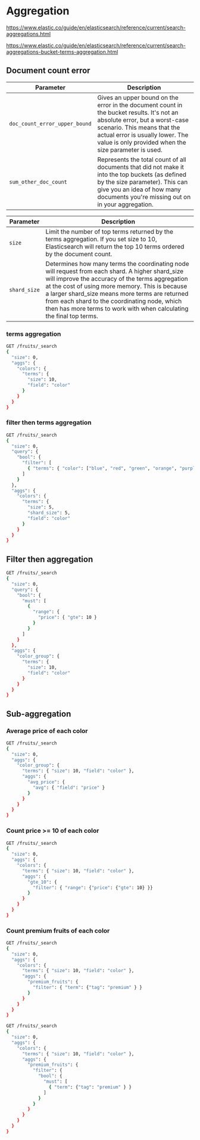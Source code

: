 # Aggregation

https://www.elastic.co/guide/en/elasticsearch/reference/current/search-aggregations.html

https://www.elastic.co/guide/en/elasticsearch/reference/current/search-aggregations-bucket-terms-aggregation.html

## Document count error

| Parameter | Description |
|---|---|
| `doc_count_error_upper_bound` | Gives an upper bound on the error in the document count in the bucket results. It's not an absolute error, but a worst-case scenario. This means that the actual error is usually lower. The value is only provided when the size parameter is used. |
| `sum_other_doc_count` | Represents the total count of all documents that did not make it into the top buckets (as defined by the size parameter). This can give you an idea of how many documents you're missing out on in your aggregation. |

| Parameter | Description |
|---|---|
| `size` | Limit the number of top terms returned by the terms aggregation. If you set size to 10, Elasticsearch will return the top 10 terms ordered by the document count. |
| `shard_size` | Determines how many terms the coordinating node will request from each shard. A higher shard_size will improve the accuracy of the terms aggregation at the cost of using more memory. This is because a larger shard_size means more terms are returned from each shard to the coordinating node,  which then has more terms to work with when calculating the final top terms. |

### terms aggregation

```sh
GET /fruits/_search
{
  "size": 0,
  "aggs": {
    "colors": {
      "terms": {
        "size": 10,
        "field": "color"
      }
    }
  }
}
```

### filter then terms aggregation

```sh
GET /fruits/_search
{
  "size": 0,
  "query": {
    "bool": {
      "filter": [
        { "terms": { "color": ["blue", "red", "green", "orange", "purple"] } }
      ]
    }
  },
  "aggs": {
    "colors": {
      "terms": {
        "size": 5,
        "shard_size": 5,
        "field": "color"
      }
    }
  }
}
```

## Filter then aggregation

```sh
GET /fruits/_search
{
  "size": 0,
  "query": {
    "bool": {
      "must": [
        {
          "range": {
            "price": { "gte": 10 }
          }
        }
      ]
    }
  },
  "aggs": {
    "color_group": {
      "terms": {
        "size": 10,
        "field": "color"
      }
    }
  }
}
```

## Sub-aggregation

### Average price of each color

```sh
GET /fruits/_search
{
  "size": 0,
  "aggs": {
    "color_group": {
      "terms": { "size": 10, "field": "color" },
      "aggs": {
        "avg_price": {
          "avg": { "field": "price" }
        }
      }
    }
  }
}
```

### Count price >= 10 of each color

```sh
GET /fruits/_search
{
  "size": 0,
  "aggs": {
    "colors": {
      "terms": { "size": 10, "field": "color" },
      "aggs": {
        "gte_10": {
          "filter": { "range": {"price": {"gte": 10} }}
        }
      }
    }
  }
}
```

### Count premium fruits of each color

```sh
GET /fruits/_search
{
  "size": 0,
  "aggs": {
    "colors": {
      "terms": { "size": 10, "field": "color" },
      "aggs": {
        "premium_fruits": {
          "filter": { "term": {"tag": "premium" } }
        }
      }
    }
  }
}
```

```sh
GET /fruits/_search
{
  "size": 0,
  "aggs": {
    "colors": {
      "terms": { "size": 10, "field": "color" },
      "aggs": {
        "premium_fruits": {
          "filter": {
            "bool": {
              "must": [
                { "term": {"tag": "premium" } }
              ]
            }
          }
        }
      }
    }
  }
}
```
